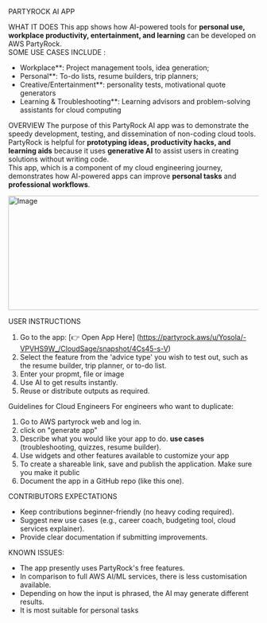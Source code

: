 PARTYROCK AI APP

 WHAT IT DOES
 This app shows how AI-powered tools for **personal use, workplace productivity, entertainment, and learning** can be developed on AWS PartyRock.  
 SOME USE CASES INCLUDE :  
 - Workplace**: Project management tools, idea generation; 
 - Personal**: To-do lists, resume builders, trip planners; 
 - Creative/Entertainment**: personality tests, motivational quote generators  
 - Learning & Troubleshooting**: Learning advisors and problem-solving assistants for cloud computing  

 OVERVIEW
 The purpose of this PartyRock AI app was to demonstrate the speedy development, testing, and dissemination of non-coding cloud tools.  PartyRock is helpful for **prototyping ideas, productivity hacks, and learning aids** because it uses **generative AI** to assist users in creating solutions without writing code.  
This app, which is a component of my cloud engineering journey, demonstrates how AI-powered apps can improve **personal tasks** and **professional workflows**.  

<img width="739" height="230" alt="Image" src="https://github.com/user-attachments/assets/4c8d3c34-edeb-4343-b536-afca9ff44d03" />

USER INSTRUCTIONS
 1. Go to the app: [👉 Open App Here] (https://partyrock.aws/u/Yosola/-VPVHS9W_/CloudSage/snapshot/4Cs45-s-V)  
 2. Select the feature from the 'advice type' you wish to test out, such as the resume builder, trip planner, or to-do list.  
 3. Enter your propmt, file or image 
 4. Use AI to get results instantly.  
 5. Reuse or distribute outputs as required.  

 Guidelines for Cloud Engineers
 For engineers who want to duplicate:  
 1. Go to AWS partyrock web and log in.  
 2. click on "generate app"  
 3. Describe what you would like your app to do. **use cases** (troubleshooting, quizzes, resume builder).
 4. Use widgets and other features available to customize your app  
 6. To create a shareable link, save and publish the application. Make sure you make it public  
 7. Document the app in a GitHub repo (like this one).  

 CONTRIBUTORS EXPECTATIONS
 - Keep contributions beginner-friendly (no heavy coding required).  
 - Suggest new use cases (e.g., career coach, budgeting tool, cloud services explainer).  
 - Provide clear documentation if submitting improvements.

 KNOWN ISSUES: 
 - The app presently uses PartyRock's free features.  
 - In comparison to full AWS AI/ML services, there is less customisation available.  
 - Depending on how the input is phrased, the AI may generate different results.
 - It is most suitable for personal tasks
